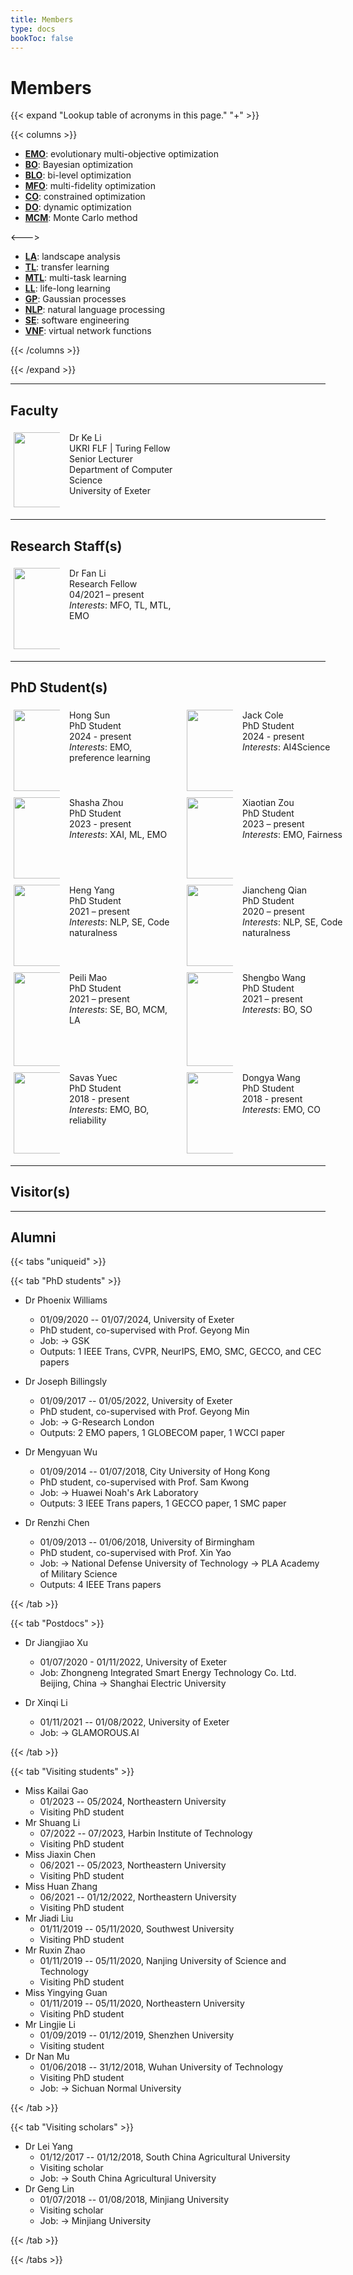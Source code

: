 ```yaml
---
title: Members
type: docs
bookToc: false
---
```


# Members

<link rel="stylesheet" href="/academicons/academicons-1.9.0/css/academicons.min.css"/>
<link rel="stylesheet" href="https://maxcdn.bootstrapcdn.com/font-awesome/4.4.0/css/font-awesome.min.css">
<head>
<script src='https://kit.fontawesome.com/a076d05399.js' crossorigin='anonymous'></script>
<link rel="stylesheet" href="https://fonts.googleapis.com/icon?family=Material+Icons">
<link rel="stylesheet" href="https://cdnjs.cloudflare.com/ajax/libs/font-awesome/4.7.0/css/font-awesome.min.css">
</head>

<style>

hr.dashed {
  border-top: 1px dashed #bbb;
}

.grid-container {
    display: grid;
    grid-template-columns: 15% 35% 15% 35%;
    grid-gap: 15px;
    background-color: transparent;
    padding: 5px;
    align-content: left;
}

</style>

{{< expand "Lookup table of acronyms in this page." "+" >}}

{{< columns >}}
- **<ins>EMO</ins>**: evolutionary multi-objective optimization
- **<ins>BO</ins>**: Bayesian optimization
- **<ins>BLO</ins>**: bi-level optimization
- **<ins>MFO</ins>**: multi-fidelity optimization
- **<ins>CO</ins>**: constrained optimization
- **<ins>DO</ins>**: dynamic optimization
- **<ins>MCM</ins>**: Monte Carlo method

<--->

- **<ins>LA</ins>**: landscape analysis
- **<ins>TL</ins>**: transfer learning
- **<ins>MTL</ins>**: multi-task learning
- **<ins>LL</ins>**: life-long learning
- **<ins>GP</ins>**: Gaussian processes
- **<ins>NLP</ins>**: natural language processing
- **<ins>SE</ins>**: software engineering
- **<ins>VNF</ins>**: virtual network functions

{{< /columns >}}

{{< /expand >}}

---

## <i class='fa fa-grav' style='font-size:21px'></i> Faculty

<div class="grid-container">
    <div class="item1">
        <img src="/media/KL3.jpeg" width="120px", height="120px">
    </div>
    <div class="item2">
        Dr Ke Li<br>
        UKRI FLF | Turing Fellow<br>
        Senior Lecturer<br>
        Department of Computer Science<br>
        University of Exeter<br>
        <a href="/CV-KL.pdf"><i class="ai ai-cv ai-lg"></i></a> <a href="https://scholar.google.co.uk/citations?user=lUFU8KsAAAAJ&hl=en"><i class="ai ai-google-scholar ai-lg"></i></a> <a href="https://dblp.uni-trier.de/pers/hd/l/Li_0001:Ke"><i class="ai ai-dblp ai-lg"></i></a> <a href="https://orcid.org/0000-0001-7200-4244"><i class="ai ai-orcid ai-lg"></i></a> <a href="https://www.researchgate.net/profile/Ke_Li18"><i class="ai ai-researchgate ai-lg"></i> <a href="https://arxiv.org/a/li_k_3.html"><i class="ai ai-arxiv ai-lg"></i></a>
    </div>
</div>

---

## <i class='fa fa-themeisle' style='font-size:21px'></i> Research Staff(s)

<div class="grid-container">
    <div class="item1">
        <img src="/media/FL.jpeg" width="120px", height="130px">
    </div>
    <div class="item2">
        Dr Fan Li<br>
        Research Fellow<br>
        04/2021 – present<br>
        <em>Interests</em>: MFO, TL, MTL, EMO
    </div>
</div>

---

## <i class='fa fa-linux' style='font-size:21px'></i> PhD Student(s)

<div class="grid-container">
    <div class="item3">
        <img src="/media/default.jpeg" width="120px", height="130px">
    </div>
    <div class="item4">
        Hong Sun<br>
        PhD Student<br>
        2024 - present<br>
        <em>Interests</em>: EMO, preference learning
    </div>
    <div class="item3">
        <img src="/media/default.jpeg" width="120px", height="130px">
    </div>
    <div class="item4">
        Jack Cole<br>
        PhD Student<br>
        2024 - present<br>
        <em>Interests</em>: AI4Science
    </div>
</div>

<div class="grid-container">
    <div class="item3">
        <img src="/media/default.jpeg" width="120px", height="130px">
    </div>
    <div class="item4">
        Shasha Zhou<br>
        PhD Student<br>
        2023 - present<br>
        <em>Interests</em>: XAI, ML, EMO
    </div>
    <div class="item1">
        <img src="/media/default.jpeg" width="120px", height="130px">
    </div>
    <div class="item2">
        Xiaotian Zou<br>
        PhD Student<br>
        2023 – present<br>
        <em>Interests</em>: EMO, Fairness
    </div>
</div>

<div class="grid-container">
    <div class="item1">
        <img src="/media/default.jpeg" width="120px", height="130px">
    </div>
    <div class="item2">
        Heng Yang<br>
        PhD Student<br>
        2021 – present<br>
        <em>Interests</em>: NLP, SE, Code naturalness
    </div>
    <div class="item1">
        <img src="/media/JQ.jpeg" width="120px", height="130px">
    </div>
    <div class="item2">
        Jiancheng Qian<br>
        PhD Student<br>
        2020 – present<br>
        <em>Interests</em>: NLP, SE, Code naturalness
    </div>
</div>

<div class="grid-container">
    <div class="item1">
        <img src="/media/PM.jpeg" width="120px", height="150px">
    </div>
    <div class="item2">
        Peili Mao<br>
        PhD Student<br>
        2021 – present<br>
        <em>Interests</em>: SE, BO, MCM, LA
    </div>
    <div class="item1">
        <img src="/media/SW.jpeg" width="120px", height="150px">
    </div>
    <div class="item2">
        Shengbo Wang<br>
        PhD Student<br>
        2021 – present<br>
        <em>Interests</em>: BO, SO
    </div>
</div>

<div class="grid-container">
    <div class="item3">
        <img src="/media/SY.jpeg" width="120px", height="130px">
    </div>
    <div class="item4">
        Savas Yuec<br>
        PhD Student<br>
        2018 - present<br>
        <em>Interests</em>: EMO, BO, reliability
    </div>
    <div class="item3">
        <img src="/media/DW.png" width="120px", height="130px">
    </div>
    <div class="item4">
        Dongya Wang<br>
        PhD Student<br>
        2018 - present<br>
        <em>Interests</em>: EMO, CO
    </div>
</div>

---

## <i class='fa fa-road' style='font-size:21px'></i> Visitor(s)

---

## <i class='fa fa-map-signs' style='font-size:21px'></i> Alumni

{{< tabs "uniqueid" >}}

{{< tab "PhD students" >}}

- Dr Phoenix Williams
    - 01/09/2020 -- 01/07/2024, University of Exeter
    - PhD student, co-supervised with Prof. Geyong Min
    - Job: -> GSK
    - Outputs: 1 IEEE Trans, CVPR, NeurIPS, EMO, SMC, GECCO, and CEC papers

- Dr Joseph Billingsly
    - 01/09/2017 -- 01/05/2022, University of Exeter
    - PhD student, co-supervised with Prof. Geyong Min
    - Job: -> G-Research London
    - Outputs: 2 EMO papers, 1 GLOBECOM paper, 1 WCCI paper

- Dr Mengyuan Wu
    - 01/09/2014 -- 01/07/2018, City University of Hong Kong
    - PhD student, co-supervised with Prof. Sam Kwong
    - Job: -> Huawei Noah's Ark Laboratory
    - Outputs: 3 IEEE Trans papers, 1 GECCO paper, 1 SMC paper
- Dr Renzhi Chen 
    - 01/09/2013 -- 01/06/2018, University of Birmingham
    - PhD student, co-supervised with Prof. Xin Yao
    - Job: -> National Defense University of Technology -> PLA Academy of Military Science
    - Outputs: 4 IEEE Trans papers

{{< /tab >}}

{{< tab "Postdocs" >}}

- Dr Jiangjiao Xu
    - 01/07/2020 - 01/11/2022, University of Exeter
    - Job: Zhongneng Integrated Smart Energy Technology Co. Ltd. Beijing, China -> Shanghai Electric University

- Dr Xinqi Li
    - 01/11/2021 -- 01/08/2022, University of Exeter
    - Job: -> GLAMOROUS.AI

{{< /tab >}}

{{< tab "Visiting students" >}}

- Miss Kailai Gao
    - 01/2023 -- 05/2024, Northeastern University
    - Visiting PhD student
- Mr Shuang Li
    - 07/2022 -- 07/2023, Harbin Institute of Technology
    - Visiting PhD student
- Miss Jiaxin Chen
    - 06/2021 -- 05/2023, Northeastern University
    - Visiting PhD student
- Miss Huan Zhang
    - 06/2021 -- 01/12/2022, Northeastern University
    - Visiting PhD student
- Mr Jiadi Liu
    - 01/11/2019 -- 05/11/2020, Southwest University
    - Visiting PhD student
- Mr Ruxin Zhao
    - 01/11/2019 -- 05/11/2020, Nanjing University of Science and Technology
    - Visiting PhD student
- Miss Yingying Guan
    - 01/11/2019 -- 05/11/2020, Northeastern University
    - Visiting PhD student
- Mr Lingjie Li
    - 01/09/2019 -- 01/12/2019, Shenzhen University
    - Visiting student
- Dr Nan Mu
    - 01/06/2018 -- 31/12/2018, Wuhan University of Technology
    - Visiting PhD student
    - Job: -> Sichuan Normal University

{{< /tab >}}

{{< tab "Visiting scholars" >}}

- Dr Lei Yang
    - 01/12/2017 -- 01/12/2018, South China Agricultural University
    - Visiting scholar
    - Job: -> South China Agricultural University
- Dr Geng Lin
    - 01/07/2018 -- 01/08/2018, Minjiang University
    - Visiting scholar
    - Job: -> Minjiang University

{{< /tab >}}

{{< /tabs >}}
